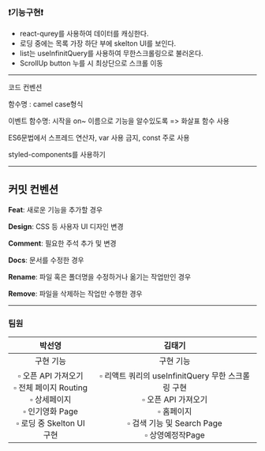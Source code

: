### ❗️기능구현❗️

-   react-qurey를 사용하여 데이터를 캐싱한다.
-   로딩 중에는 목록 가장 하단 부에 skelton UI를 보인다.
-   list는 useInfinitQuery를 사용하여 무한스크롤링으로 불러온다.
-   ScrollUp button 누를 시 최상단으로 스크롤 이동

---

코드 컨벤션

함수명 : camel case형식

이벤트 함수명: 시작을 on~ 이름으로 기능을 알수있도록 => 화살표 함수 사용

ES6문법에서 스프레드 연산자, var 사용 금지, const 주로 사용

styled-components를 사용하기

---

## 커밋 컨벤션

**Feat**: 새로운 기능을 추가할 경우

**Design**: CSS 등 사용자 UI 디자인 변경

**Comment**: 필요한 주석 추가 및 변경

**Docs**: 문서를 수정한 경우

**Rename**: 파일 혹은 폴더명을 수정하거나 옮기는 작업만인 경우

**Remove**: 파일을 삭제하는 작업만 수행한 경우

---

### 팀원

|                                                           박선영                                                           |                                                                         김태기                                                                          |
| :------------------------------------------------------------------------------------------------------------------------: | :-----------------------------------------------------------------------------------------------------------------------------------------------------: |
|                                                         구현 기능                                                          |                                                                        구현 기능                                                                        |
| ▫️ 오픈 API 가져오기<br/>▫️ 전체 페이지 Routing<br/>▫️ 상세페이지<br/>▫️ 인기영화 Page<br/>▫️ 로딩 중 Skelton UI 구현<br/> | ▫️ 리액트 쿼리의 useInfinitQuery 무한 스크롤링 구현<br/>▫️ 오픈 API 가져오기<br/>▫️ 홈페이지<br/>▫️ 검색 기능 및 Search Page<br/>▫️ 상영예정작Page<br/> |
